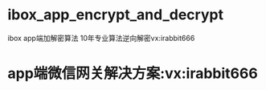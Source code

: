 # ibox_app_encrypt_and_decrypt
ibox app端加解密算法
10年专业算法逆向解密vx:irabbit666


# app端微信网关解决方案:vx:irabbit666
